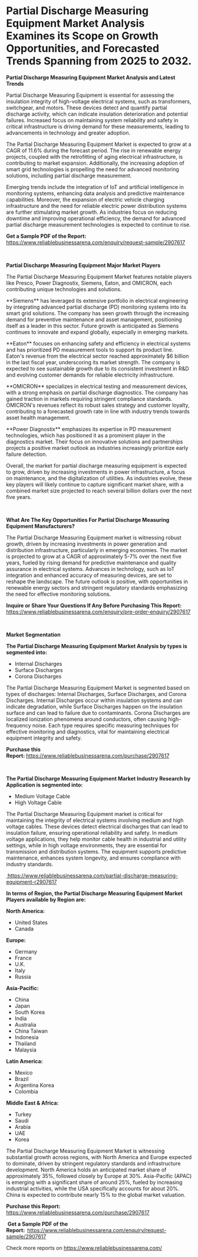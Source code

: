 <p><h1>Partial Discharge Measuring Equipment Market Analysis Examines its Scope on Growth Opportunities, and Forecasted Trends Spanning from 2025 to 2032.</h1></p><p><strong>Partial Discharge Measuring Equipment Market Analysis and Latest Trends</strong></p>
<p><p>Partial Discharge Measuring Equipment is essential for assessing the insulation integrity of high-voltage electrical systems, such as transformers, switchgear, and motors. These devices detect and quantify partial discharge activity, which can indicate insulation deterioration and potential failures. Increased focus on maintaining system reliability and safety in critical infrastructure is driving demand for these measurements, leading to advancements in technology and greater adoption.</p><p>The Partial Discharge Measuring Equipment Market is expected to grow at a CAGR of 11.6% during the forecast period. The rise in renewable energy projects, coupled with the retrofitting of aging electrical infrastructure, is contributing to market expansion. Additionally, the increasing adoption of smart grid technologies is propelling the need for advanced monitoring solutions, including partial discharge measurement. </p><p>Emerging trends include the integration of IoT and artificial intelligence in monitoring systems, enhancing data analysis and predictive maintenance capabilities. Moreover, the expansion of electric vehicle charging infrastructure and the need for reliable electric power distribution systems are further stimulating market growth. As industries focus on reducing downtime and improving operational efficiency, the demand for advanced partial discharge measurement technologies is expected to continue to rise.</p></p>
<p><strong>Get a Sample PDF of the Report:&nbsp;</strong> <a href="https://www.reliablebusinessarena.com/enquiry/request-sample/2907617?utm_campaign=3272&utm_medium=2&utm_source=Github&utm_content=ia&utm_term=12032025&utm_id=partial-discharge-measuring-equipment">https://www.reliablebusinessarena.com/enquiry/request-sample/2907617</a></p>
<p>&nbsp;</p>
<p><strong>Partial Discharge Measuring Equipment Major Market Players</strong></p>
<p><p>The Partial Discharge Measuring Equipment Market features notable players like Presco, Power Diagnostix, Siemens, Eaton, and OMICRON, each contributing unique technologies and solutions.</p><p>**Siemens** has leveraged its extensive portfolio in electrical engineering by integrating advanced partial discharge (PD) monitoring systems into its smart grid solutions. The company has seen growth through the increasing demand for preventive maintenance and asset management, positioning itself as a leader in this sector. Future growth is anticipated as Siemens continues to innovate and expand globally, especially in emerging markets.</p><p>**Eaton** focuses on enhancing safety and efficiency in electrical systems and has prioritized PD measurement tools to support its product line. Eaton's revenue from the electrical sector reached approximately $6 billion in the last fiscal year, underscoring its market strength. The company is expected to see sustainable growth due to its consistent investment in R&D and evolving customer demands for reliable electricity infrastructure.</p><p>**OMICRON** specializes in electrical testing and measurement devices, with a strong emphasis on partial discharge diagnostics. The company has gained traction in markets requiring stringent compliance standards. OMICRON's revenues reflect its robust sales strategy and customer loyalty, contributing to a forecasted growth rate in line with industry trends towards asset health management.</p><p>**Power Diagnostix** emphasizes its expertise in PD measurement technologies, which has positioned it as a prominent player in the diagnostics market. Their focus on innovative solutions and partnerships projects a positive market outlook as industries increasingly prioritize early failure detection.</p><p>Overall, the market for partial discharge measuring equipment is expected to grow, driven by increasing investments in power infrastructure, a focus on maintenance, and the digitalization of utilities. As industries evolve, these key players will likely continue to capture significant market share, with a combined market size projected to reach several billion dollars over the next five years.</p></p>
<p>&nbsp;</p>
<p><strong>What Are The Key Opportunities For Partial Discharge Measuring Equipment Manufacturers?</strong></p>
<p><p>The Partial Discharge Measuring Equipment market is witnessing robust growth, driven by increasing investments in power generation and distribution infrastructure, particularly in emerging economies. The market is projected to grow at a CAGR of approximately 5-7% over the next five years, fueled by rising demand for predictive maintenance and quality assurance in electrical systems. Advances in technology, such as IoT integration and enhanced accuracy of measuring devices, are set to reshape the landscape. The future outlook is positive, with opportunities in renewable energy sectors and stringent regulatory standards emphasizing the need for effective monitoring solutions.</p></p>
<p><strong>Inquire or Share Your Questions If Any Before Purchasing This Report:</strong> <a href="https://www.reliablebusinessarena.com/enquiry/pre-order-enquiry/2907617?utm_campaign=3272&utm_medium=2&utm_source=Github&utm_content=ia&utm_term=12032025&utm_id=partial-discharge-measuring-equipment">https://www.reliablebusinessarena.com/enquiry/pre-order-enquiry/2907617</a></p>
<p>&nbsp;</p>
<p><strong>Market Segmentation</strong></p>
<p><strong>The Partial Discharge Measuring Equipment Market Analysis by types is segmented into:</strong></p>
<p><ul><li>Internal Discharges</li><li>Surface Discharges</li><li>Corona Discharges</li></ul></p>
<p><p>The Partial Discharge Measuring Equipment Market is segmented based on types of discharges: Internal Discharges, Surface Discharges, and Corona Discharges. Internal Discharges occur within insulation systems and can indicate degradation, while Surface Discharges happen on the insulation surface and can lead to failure due to contaminants. Corona Discharges are localized ionization phenomena around conductors, often causing high-frequency noise. Each type requires specific measuring techniques for effective monitoring and diagnostics, vital for maintaining electrical equipment integrity and safety.</p></p>
<p><strong>Purchase this Report:&nbsp;</strong><a href="https://www.reliablebusinessarena.com/purchase/2907617?utm_campaign=3272&utm_medium=2&utm_source=Github&utm_content=ia&utm_term=12032025&utm_id=partial-discharge-measuring-equipment">https://www.reliablebusinessarena.com/purchase/2907617</a></p>
<p>&nbsp;</p>
<p><strong>The Partial Discharge Measuring Equipment Market Industry Research by Application is segmented into:</strong></p>
<p><ul><li>Medium Voltage Cable</li><li>High Voltage Cable</li></ul></p>
<p><p>The Partial Discharge Measuring Equipment market is critical for maintaining the integrity of electrical systems involving medium and high voltage cables. These devices detect electrical discharges that can lead to insulation failure, ensuring operational reliability and safety. In medium voltage applications, they help monitor cable health in industrial and utility settings, while in high voltage environments, they are essential for transmission and distribution systems. The equipment supports predictive maintenance, enhances system longevity, and ensures compliance with industry standards.</p></p>
<p><a href="https://www.reliablebusinessarena.com/partial-discharge-measuring-equipment-r2907617?utm_campaign=3272&utm_medium=2&utm_source=Github&utm_content=ia&utm_term=12032025&utm_id=partial-discharge-measuring-equipment">&nbsp;https://www.reliablebusinessarena.com/partial-discharge-measuring-equipment-r2907617</a></p>
<p><strong>In terms of Region, the Partial Discharge Measuring Equipment Market Players available by Region are:</strong></p>
<p>
    <p> <strong> North America: </strong>
        <ul>
            <li>United States</li>
            <li>Canada</li>
        </ul>
        </p> 
    <p> <strong> Europe: </strong>
        <ul>
            <li>Germany</li>
            <li>France</li>
            <li>U.K.</li>
            <li>Italy</li>
            <li>Russia</li>
        </ul>
        </p> 
    <p> <strong> Asia-Pacific: </strong>
        <ul>
            <li>China</li>
            <li>Japan</li>
            <li>South Korea</li>
            <li>India</li>
            <li>Australia</li>
            <li>China Taiwan</li>
            <li>Indonesia</li>
            <li>Thailand</li>
            <li>Malaysia</li>
        </ul>
        </p> 
    <p> <strong> Latin America: </strong>
        <ul>
            <li>Mexico</li>
            <li>Brazil</li>
            <li>Argentina Korea</li>
            <li>Colombia</li>
        </ul>
        </p> 
    <p> <strong> Middle East & Africa: </strong>
        <ul>
            <li>Turkey</li>
            <li>Saudi</li>
            <li>Arabia</li>
            <li>UAE</li>
            <li>Korea</li>
        </ul>
    </p>
    </p>
<p><p>The Partial Discharge Measuring Equipment Market is witnessing substantial growth across regions, with North America and Europe expected to dominate, driven by stringent regulatory standards and infrastructure development. North America holds an anticipated market share of approximately 35%, followed closely by Europe at 30%. Asia-Pacific (APAC) is emerging with a significant share of around 25%, fueled by increasing industrial activities, while the USA specifically accounts for about 20%. China is expected to contribute nearly 15% to the global market valuation.</p></p>
<p><strong>Purchase this Report: </strong><a href="https://www.reliablebusinessarena.com/purchase/2907617?utm_campaign=3272&utm_medium=2&utm_source=Github&utm_content=ia&utm_term=12032025&utm_id=partial-discharge-measuring-equipment">https://www.reliablebusinessarena.com/purchase/2907617</a></p>
<p>&nbsp;<strong>Get a Sample PDF of the Report:&nbsp;&nbsp;</strong><a href="https://www.reliablebusinessarena.com/enquiry/request-sample/2907617?utm_campaign=3272&utm_medium=2&utm_source=Github&utm_content=ia&utm_term=12032025&utm_id=partial-discharge-measuring-equipment">https://www.reliablebusinessarena.com/enquiry/request-sample/2907617</a></p>
<p><strong></strong></p>
<p>Check more reports on <a href="https://www.reliablebusinessarena.com/?utm_campaign=3272&utm_medium=2&utm_source=Github&utm_content=ia&utm_term=12032025&utm_id=partial-discharge-measuring-equipment">https://www.reliablebusinessarena.com/</a></p>